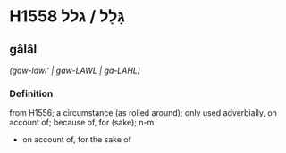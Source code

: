 # H1558 גָּלָל / גלל

## gâlâl

_(gaw-lawl' | ɡaw-LAWL | ɡa-LAHL)_

### Definition

from H1556; a circumstance (as rolled around); only used adverbially, on account of; because of, for (sake); n-m

- on account of, for the sake of
